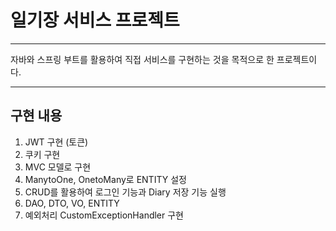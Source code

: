 
# 일기장 서비스 프로젝트
---
자바와 스프링 부트를 활용하여 직접 서비스를 구현하는 것을 목적으로 한 프로젝트이다.

---
## 구현 내용
1. JWT 구현 (토큰)
2. 쿠키 구현
3. MVC 모델로 구현
4. ManytoOne, OnetoMany로 ENTITY 설정
5. CRUD를 활용하여 로그인 기능과 Diary 저장 기능 실행
6. DAO, DTO, VO, ENTITY
7. 예외처리 CustomExceptionHandler 구현